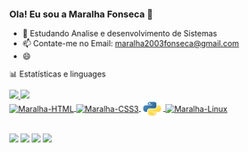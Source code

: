 ### Ola! Eu sou a Maralha Fonseca 👋

- 🌱 Estudando Analise e desenvolvimento de Sistemas
- 📫  Contate-me no Email: maralha2003fonseca@gmail.com
- 😄

📊 Estatísticas e linguages
<div>
  <a href="https://github.com/Maralha">
  <img height="180em" src="https://github-readme-stats.vercel.app/api?username=maralha&show_icons=true&theme=dark&include_all_commits=true&count_private=true"/>
  <img height="180em" src="https://github-readme-stats.vercel.app/api/top-langs/?username=maralha&layout=compact&langs_count=16&theme=dark"/>
</div>

<div>
  <img align="center" alt="Maralha-HTML" height="30" width="40" src="https://user-images.githubusercontent.com/86207236/127777129-d379c1d2-9167-4a43-94cb-444e6590b4f0.png">
  <img align="center" alt="Maralha-CSS3" height="30" width="40" src="https://user-images.githubusercontent.com/86207236/127777210-8b70341a-6cad-48f4-a74c-f1aa903bc9ec.png">
  <img align="center" alt="Maralha-Python" height="30" width="40" src="https://raw.githubusercontent.com/devicons/devicon/master/icons/python/python-original.svg">
  <img align="center" alt="Maralha-Linux" height="30" width="40" src="https://user-images.githubusercontent.com/86207236/127777296-429e7543-3bbf-46ab-b4ff-8d1b465686e4.png">
</div>
  
  ##
  
  <div> 
    <a href="https://api.whatsapp.com/send?phone=5511964261148" target="_blank"><img src="https://img.shields.io/badge/WhatsApp-25D366?style=for-the-badge&logo=whatsapp&logoColor=white" target="_blank"></a>
    <a href="https://t.me/maralhafonseca" target="_blank"><img src="https://img.shields.io/badge/Telegram-2CA5E0?style=for-the-badge&logo=telegram&logoColor=white" target="_blank"></a>
    <a href="https://www.linkedin.com/in/maralha-kelis-9a2b1a16a/" target="_blank"><img src="https://img.shields.io/badge/LinkedIn-0077B5?style=for-the-badge&logo=linkedin&logoColor=white" target="_blank"></a>
     <a href="mailto:maralha2003fonseca@gmail.com" target="_blank"><img src="https://img.shields.io/badge/Gmail-D14836?style=for-the-badge&logo=gmail&logoColor=white" target="_blank"></a>
